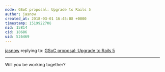 ```yaml
---
node: GSoC proposal: Upgrade to Rails 5
author: jasnow
created_at: 2018-03-01 16:45:08 +0000
timestamp: 1519922708
nid: 15814
cid: 18686
uid: 526469
---
```




[jasnow](../profile/jasnow) replying to: [GSoC proposal: Upgrade to Rails 5](../notes/souravirus/02-25-2018/gsoc-proposal-upgrade-to-rails-5)

----
Will you be working together?
